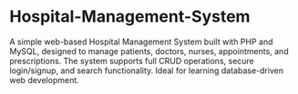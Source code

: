 # Hospital-Management-System
A simple web-based Hospital Management System built with PHP and MySQL, designed to manage patients, doctors, nurses, appointments, and prescriptions. The system supports full CRUD operations, secure login/signup, and search functionality. Ideal for learning database-driven web development.
